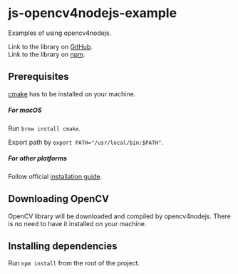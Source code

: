 # js-opencv4nodejs-example
Examples of using opencv4nodejs. 
 
Link to the library on [GitHub]("https://github.com/justadudewhohacks/opencv4nodejs/").  
Link to the library on [npm]("https://www.npmjs.com/package/opencv4nodejs/").

## Prerequisites 
[cmake]("https://cmake.org/") has to be installed on your machine.

##### For macOS

Run `brew install cmake`.  

Export path by `export PATH="/usr/local/bin:$PATH"`.

##### For other platforms

Follow official [installation guide]("https://cmake.org/install/").

## Downloading OpenCV
OpenCV library will be downloaded and compiled by opencv4nodejs. There is no need to have it installed on your machine.

## Installing dependencies
Run `npm install` from the root of the project.
